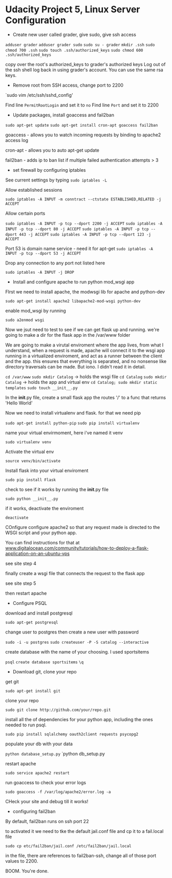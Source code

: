 # Udacity Project 5, Linux Server Configuration

- Create new user called grader, give sudo, give ssh access

`adduser grader`
`adduser grader sudo`
`sudo su - grader`
`mkdir .ssh`
`sudo chmod 700 .ssh`
`sudo touch .ssh/authorized_keys`
`sudo chmod 600 .ssh/authorized_keys`

copy over the root's authorized_keys to grader's authorized keys
Log out of the ssh shell
log back in using grader's account. You can use the same rsa keys.


- Remove root from SSH access, change port to 2200

`sudo vim /etc/ssh/sshd_config'

Find line `PermitRootLogin` and set it to `no`
Find line `Port` and set it to 2200


- Update packages, install goaccess and fail2ban

`sudo apt-get update`
`sudo apt-get install cron-apt goaccess fail2ban`

goaccess - allows you to watch incoming requests by binding to apache2 access log

cron-apt - allows you to auto apt-get update

fail2ban - adds ip to ban list if multiple failed authentication attempts > 3

- set firewall by configuring iptables

See current settings by typing
`sudo iptables -L`

Allow established sessions

`sudo iptables -A INPUT -m conntract --ctstate ESTABLISHED,RELATED -j ACCEPT`

Allow certain ports

`sudo iptables -A INPUT -p tcp --dport 2200 -j ACCEPT`
`sudo iptables -A INPUT -p tcp --dport 80 -j ACCEPT`
`sudo iptables -A INPUT -p tcp --dport 443 -j ACCEPT`
`sudo iptables -A INPUT -p tcp --dport 123 -j ACCEPT`

Port 53 is domain name service - need it for apt-get
`sudo iptables -A INPUT -p tcp --dport 53 -j ACCEPT`

Drop any connection to any port not listed here

`sudo iptables -A INPUT -j DROP`

- Install and configure apache to run python mod_wsgi app

FIrst we need to install apache, the modwsgi lib for apache and python-dev

`sudo apt-get install apache2 libapache2-mod-wsgi python-dev`

enable mod_wsgi by running

`sudo a2enmod wsgi`

Now we jsut need to test to see if we can get flask up and running. we're going to make a dir for the flask app in the /var/www folder

We are going to make a virutal enviroment where the app lives, from what I understand, when a request is made, apache will connect it to the wsgi app running in a virtualized enviroment, and act as a runner between the client and the app. this ensures that everything is separated, and no nonsense like directory traversals can be made. But iono. I didn't read it in detail.


`cd /var/www`
`sudo mkdir Catalog` -> holds the wsgi file
`cd Catalog`
`sudo mkdir Catalog` -> holds the app and virtual env
`cd Catalog; sudo mkdir static templates`
`sudo touch __init__.py`

In the __init__.py file, create a small flask app the routes '/' to a func that returns 'Hello World'

Now we need to install virtualenv and flask. for that we need pip

`sudo apt-get install python-pip`
`sudo pip install virtualenv`

name your virtual envirmoment, here i've named it venv

`sudo virtualenv venv`

Activate the virtual env

`source venv/bin/activate`

Install flask into your virtual enviroment

`sudo pip install Flask`

check to see if it works by running the __init__.py file

`sudo python __init__.py`

if it works, deactivate the enviroment

`deactivate`

COnfigure configure apache2 so that any request made is directed to the WSGI script and your python app.

You can find instructions for that at www.digitalocean.com/community/tutorials/how-to-deploy-a-flask-application-on-an-ubuntu-vps

see site step 4

finally create a wsgi file that connects the request to the flask app

see site step 5

then restart apache

- Configure PSQL

download and install postgresql

`sudo apt-get postgresql`

change user to postgres then create a new user with password

`sudo -i -u postgres`
`sudo createuser -P -S catalog --interactive`

create database with the name of your choosing. I used sportsitems

`psql`
`create database sportsitems`
`\q`

- Download git, clone your repo

get git

`sudo apt-get install git`

clone your repo

`sudo git clone http://github.com/your/repo.git`

install all the of dependencies for your python app, including the ones needed to run psql.

`sudo pip install sqlalchemy oauth2client requests psycopg2`

populate your db with your data

`python database_setup.py`
`python db_setup.py

restart apache

`sudo service apache2 restart`

run goaccess to check your error logs

`sudo goaccess -f /var/log/apache2/error.log -a`

CHeck your site and debug till it works!

- configuring fail2ban

By default, fail2ban runs on ssh port 22

to activated it we need to tke the default jail.conf file and cp it to a fail.local file

`sudo cp etc/fail2ban/jail.conf /etc/fail2ban/jail.local`

in the file, there are references to fail2ban-ssh, change all of those port values to 2200.

BOOM. You're done.